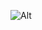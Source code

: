 ![Alt](https://repobeats.axiom.co/api/embed/3425572f538d05855e7aa14840d00261e307fa59.svg "Repobeats analytics image")
